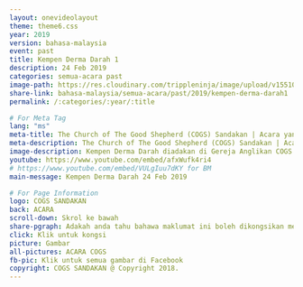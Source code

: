 ```yaml
---
layout: onevideolayout
theme: theme6.css
year: 2019
version: bahasa-malaysia
event: past
title: Kempen Derma Darah 1
description: 24 Feb 2019
categories: semua-acara past
image-path: https://res.cloudinary.com/trippleninja/image/upload/v1551062914/Blood%20Donation/Feb%202019/bd5.jpg
share-link: bahasa-malaysia/semua-acara/past/2019/kempen-derma-darah1
permalink: /:categories/:year/:title

# For Meta Tag
lang: "ms"
meta-title: The Church of The Good Shepherd (COGS) Sandakan | Acara yang Sudah Berlalu - COGS Blood Donations 24 Feb 2019
meta-description: The Church of The Good Shepherd (COGS) Sandakan | Acara yang Sudah Berlalu - Kempen Derma Darah diadakan di Gereja Anglikan COGS
image-description: Kempen Derma Darah diadakan di Gereja Anglikan COGS
youtube: https://www.youtube.com/embed/afxWufk4ri4
# https://www.youtube.com/embed/VULgIuu7dKY for BM
main-message: Kempen Derma Darah 24 Feb 2019

# For Page Information
logo: COGS SANDAKAN
back: ACARA
scroll-down: Skrol ke bawah
share-pgraph: Adakah anda tahu bahawa maklumat ini boleh dikongsikan melalui Facebook, Twitter, GooglePlus dan Whatsapp? Klik butang di bawah, kongsi dan jemput rakan-rakan atau keluarga anda untuk menyertai acara ini!
click: Klik untuk kongsi
picture: Gambar
all-pictures: ACARA COGS
fb-pic: Klik untuk semua gambar di Facebook
copyright: COGS SANDAKAN @ Copyright 2018.
---
```

